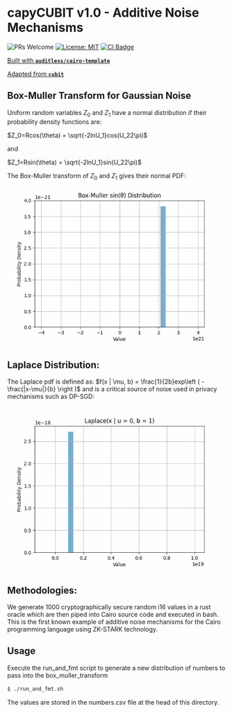 # capyCUBIT v1.0 - Additive Noise Mechanisms

![PRs Welcome](https://img.shields.io/badge/PRs-welcome-green.svg) [![License: MIT](https://img.shields.io/badge/License-MIT-yellow.svg)](https://github.com/auditless/cairo-template/blob/main/LICENSE) <a href="https://github.com/drcapybara/capy-cubit/actions/workflows/test.yml"> <img src="https://github.com/drcapybara/capy-cubit/actions/workflows/test.yml/badge.svg?event=push" alt="CI Badge"/> </a>

[Built with **`auditless/cairo-template`**](https://github.com/auditless/cairo-template)

[Adapted from **`cubit`**](https://github.com/whatthedev-eth/cubit)

## Box-Muller Transform for Gaussian Noise

Uniform random variables $Z_0$ and $Z_1$ have a normal distribution if their probability density functions are:

$Z_0=Rcos(\theta) = \sqrt{-2lnU_1}cos(U_22\pi)$

and

$Z_1=Rsin(\theta) = \sqrt{-2lnU_1}sin(U_22\pi)$

The Box-Muller transform of $Z_0$ and $Z_1$ gives their normal PDF:
![normal curve](./img/dist.gif)

## Laplace Distribution: 

The Laplace pdf is defined as: $f(x | \mu, b) = \frac{1}{2b}exp\left ( -\frac{|x-\mu|}{b}  \right )$ and is a critical source of noise used in privacy mechanisms such as DP-SGD:

![laplace curve](./img/lap_dist.gif)

## Methodologies:

We generate 1000 cryptographically secure random i16 values in a rust oracle which are then piped into Cairo source code and executed in bash. This is the first known example of additive noise mechanisms for the Cairo programming language using ZK-STARK technology.


## Usage

Execute the run_and_fmt script to generate a new distribution of numbers to pass into the box_muller_transform
```bash
$ ./run_and_fmt.sh
```

The values are stored in the numbers.csv file at the head of this directory.
